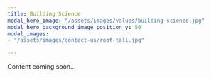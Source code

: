 ```yaml
---
title: Building Science
modal_hero_image: "/assets/images/values/building-science.jpg"
modal_hero_background_image_position_y: 50
modal_images:
- "/assets/images/contact-us/roof-tall.jpg"

---
```

Content coming soon...